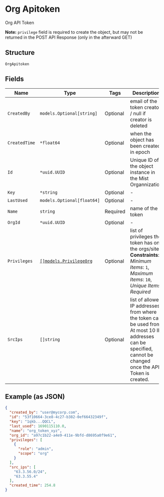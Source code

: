 
# Org Apitoken

Org API Token

**Note:**
`privilege` field is required to create the object, but may not be
returned in the POST API Response (only in the afterward GET)

## Structure

`OrgApitoken`

## Fields

| Name | Type | Tags | Description |
|  --- | --- | --- | --- |
| `CreatedBy` | `models.Optional[string]` | Optional | email of the token creator / null if creator is deleted |
| `CreatedTime` | `*float64` | Optional | when the object has been created, in epoch |
| `Id` | `*uuid.UUID` | Optional | Unique ID of the object instance in the Mist Organnization |
| `Key` | `*string` | Optional | - |
| `LastUsed` | `models.Optional[float64]` | Optional | - |
| `Name` | `string` | Required | name of the token |
| `OrgId` | `*uuid.UUID` | Optional | - |
| `Privileges` | [`[]models.PrivilegeOrg`](../../doc/models/privilege-org.md) | Optional | list of privileges the token has on the orgs/sites<br>**Constraints**: *Minimum Items*: `1`, *Maximum Items*: `10`, *Unique Items Required* |
| `SrcIps` | `[]string` | Optional | list of allowed IP addresses from where the token can be used from. At most 10 IP addresses can be specified, cannot be changed once the API Token is created. |

## Example (as JSON)

```json
{
  "created_by": "user@mycorp.com",
  "id": "53f10664-3ce8-4c27-b382-0ef66432349f",
  "key": "1qkb...QQCL",
  "last_used": 1690115110.0,
  "name": "org_token_xyz",
  "org_id": "a97c1b22-a4e9-411e-9bfd-d8695a0f9e61",
  "privileges": [
    {
      "role": "admin",
      "scope": "org"
    }
  ],
  "src_ips": [
    "63.3.56.0/24",
    "63.3.55.4"
  ],
  "created_time": 254.8
}
```

